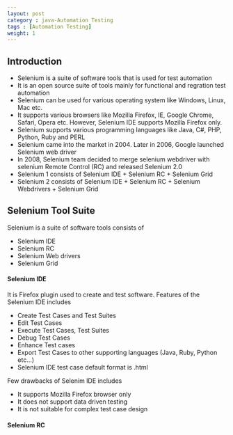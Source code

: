 ```yaml
---
layout: post
category : java-Automation Testing
tags : [Automation Testing]
weight: 1
---
```


## Introduction


* Selenium is a suite of software tools that is used for test automation
* It is an open source suite of tools mainly for functional and regration test automation
* Selenium can be used for various operating system like Windows, Linux, Mac etc.
* It supports various browsers like Mozilla Firefox, IE, Google Chrome, Safari, Opera etc. However, Selenium IDE supports Mozilla Firefox only.
* Selenium supports various programming languages like Java, C#, PHP, Python, Ruby and PERL
* Selenium came into the market in 2004. Later in 2006, Google launched Selenium web driver
* In 2008, Selenium team decided to merge selenium webdriver with selenium Remote Control (RC) and released Selenium 2.0
* Selenium 1 consists of Selenium IDE + Selenium RC + Selenium Grid
* Selenium 2 consists of Selenium IDE + Selenium RC + Selenium Webdrivers + Selenium Grid

## Selenium Tool Suite

Selenium is a suite of software tools consists of 


* Selenium IDE
* Selenium RC
* Selenium Web drivers
* Selenium Grid

#### Selenium IDE
It is Firefox plugin used to create and test software. Features of the Selenium IDE includes


* Create Test Cases and Test Suites
* Edit Test Cases
* Execute Test Cases, Test Suites
* Debug Test Cases
* Enhance Test cases
* Export Test Cases to other supporting languages (Java, Ruby, Python etc...)
* Selenium IDE test case default format is .html

Few drawbacks of Selenim IDE includes


* It supports Mozilla Firefox browser only
* It does not support data driven testing
* It is not suitable for complex test case design


#### Selenium RC
